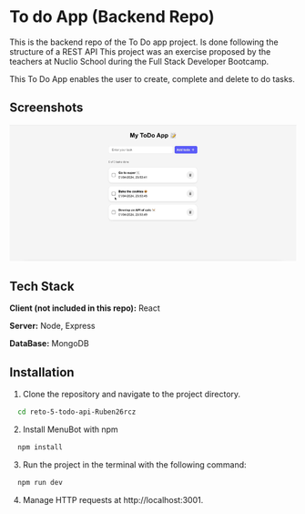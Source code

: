 # To do App (Backend Repo)

This is the backend repo of the To Do app project. Is done following the structure of a REST API
This project was an exercise proposed by the teachers at Nuclio School during the Full Stack Developer Bootcamp.

This To Do App enables the user to create, complete and delete to do tasks.

## Screenshots

![App Screenshot](to-do-animated.gif)

## Tech Stack

**Client (not included in this repo):** React

**Server:** Node, Express

**DataBase:** MongoDB

## Installation

1. Clone the repository and navigate to the project directory.

```bash
  cd reto-5-todo-api-Ruben26rcz
```

2. Install MenuBot with npm

```bash
  npm install
```

3. Run the project in the terminal with the following command:

```bash
  npm run dev
```

4. Manage HTTP requests at http://localhost:3001.
